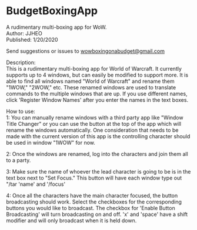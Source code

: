 # BudgetBoxingApp

A rudimentary multi-boxing app for WoW.  
Author: JJHEO  
Published: 1/20/2020  
  
Send suggestions or issues to wowboxingonabudget@gmail.com  
  
Description:  
This is a rudimentary multi-boxing app for World of Warcraft. It currently supports 
up to 4 windows, but can easily be modified to support more. It is able to find all 
windows named "World of Warcraft" and rename them "1WOW," "2WOW," etc. These renamed
windows are used to translate commands to the multiple windows that are up. If you use
different names, click 'Register Window Names' after you enter the names in the text 
boxes.
  
How to use:  
1:	You can manually rename windows with a third party app like "Window Title Changer" or
you can use the button at the top of the app which will rename the windows automatically.
One consideration that needs to be made with the current version of this app is the 
controlling character should be used in window "1WOW" for now. 
   
2: Once the windows are renamed, log into the characters and join them all to a party.   
  
3: Make sure the name of whoever the lead character is going to be is in the text box next 
to "Set Focus." This button will have each window type out "/tar 'name' and '/focus'  
  
4: Once all the characters have the main character focused, the button broadcasting should
work. Select the checkboxes for the corresponding buttons you would like to broadcast. 
The checkbox for 'Enable Button Broadcasting' will turn broadcasting on and off. 'x' and
'space' have a shift modifier and will only broadcast when it is held down. 
